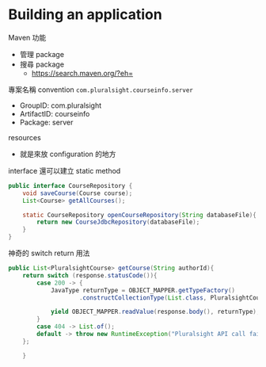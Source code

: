 # Building an application

Maven 功能
- 管理 package
- 搜尋 package
  - https://search.maven.org/?eh=

專案名稱 convention
`com.pluralsight.courseinfo.server`
- GroupID: com.pluralsight
- ArtifactID: courseinfo
- Package: server

resources
- 就是來放 configuration 的地方

interface 還可以建立 static method
```java
public interface CourseRepository {
    void saveCourse(Course course);
    List<Course> getAllCourses();

    static CourseRepository openCourseRepository(String databaseFile){
        return new CourseJdbcRepository(databaseFile);
    }
}

```

神奇的 switch return 用法
```java
public List<PluralsightCourse> getCourse(String authorId){
    return switch (response.statusCode()){
        case 200 -> {
            JavaType returnType = OBJECT_MAPPER.getTypeFactory()
                    .constructCollectionType(List.class, PluralsightCourse.class);

            yield OBJECT_MAPPER.readValue(response.body(), returnType);
        }
        case 404 -> List.of();
        default -> throw new RuntimeException("Pluralsight API call failed with statuc code "+ response.statusCode());
    };

    }
```